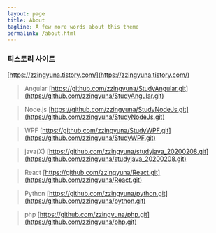 ```yaml
---
layout: page
title: About
tagline: A few more words about this theme
permalink: /about.html
---
```


### 티스토리 사이트

[https://zzingyuna.tistory.com/](https://zzingyuna.tistory.com/)  
  
  
  
  
  
>Angular
[https://github.com/zzingyuna/StudyAngular.git](https://github.com/zzingyuna/StudyAngular.git)  
  
>Node.js
[https://github.com/zzingyuna/StudyNodeJs.git](https://github.com/zzingyuna/StudyNodeJs.git)  
  
>WPF
[https://github.com/zzingyuna/StudyWPF.git](https://github.com/zzingyuna/StudyWPF.git)  
  
>java(X)
[https://github.com/zzingyuna/studyjava_20200208.git](https://github.com/zzingyuna/studyjava_20200208.git)  
  
>React
[https://github.com/zzingyuna/React.git](https://github.com/zzingyuna/React.git)  
  
>Python
[https://github.com/zzingyuna/python.git](https://github.com/zzingyuna/python.git)  
  
>php
[https://github.com/zzingyuna/php.git](https://github.com/zzingyuna/php.git)  
